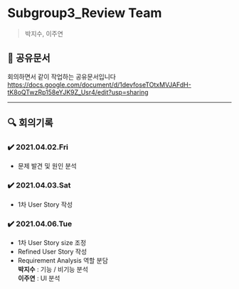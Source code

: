 # Subgroup3_Review Team
> 박지수, 이주연

## 📄 공유문서
회의하면서 같이 작업하는 공유문서입니다 <br>
https://docs.google.com/document/d/1devfoseTOtxMVJAFdH-tK8oQTwzRp158eYJK9Z_Usr4/edit?usp=sharing

---

## 🔍 회의기록
### ✔️ 2021.04.02.Fri
- 문제 발견 및 원인 분석

### ✔️ 2021.04.03.Sat
- 1차 User Story 작성

### ✔️ 2021.04.06.Tue
- 1차 User Story size 조정<br>
- Refined User Story 작성<br>
- Requirement Analysis 역할 분담<br>
**박지수** : 기능 / 비기능 분석<br>
**이주연** : UI 분석
